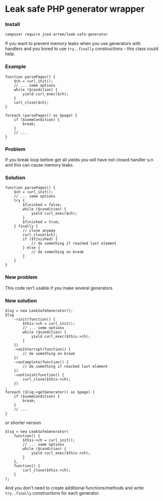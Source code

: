 # Leak safe PHP generator wrapper

### Install
`composer require jced-artem/leak-safe-generator`

If you want to prevent memory leaks when you use generators with handlers and you bored to use `try..finally` constructions - this class could help.

### Example
```
function parsePages() {
    $ch = curl_init();
    // ... some options
    while ($condition) {
        yield curl_exec($ch);
    }
    curl_close($ch);
}

foreach (parsePages() as $page) {
    if ($someCondition) {
        break;
    }
    // ...
}
```
### Problem
If you break loop before get all yields you will have not closed handler `$ch` and this can cause memory leaks.

### Solution
```
function parsePages() {
    $ch = curl_init();
    // ... some options
    try {
        $finished = false;
        while ($condition) {
            yield curl_exec($ch);
        }
        $finished = true;
    } finally {
        // close anyway
        curl_close($ch);
        if ($finished) {
            // do something if reached last element
        } else {
            // do something on break
        }
    }
}
```
### New problem
This code isn't usable if you make several generators

### New solution
```
$lsg = new LeakSafeGenerator();
$lsg
    ->init(function() {
        $this->ch = curl_init();
        // ... some options
        while ($condition) {
            yield curl_exec($this->ch);
        }
    })
    ->onInterrupt(function() {
        // do something on break
    })
    ->onComplete(function() {
        // do something if reached last element
    })
    ->onFinish(function() {
        curl_close($this->ch);
    })
;
foreach ($lsg->getGenerator() as $page) {
    if ($someCondition) {
        break;
    }
    // ...
}
```
or shorter version
```
$lsg = new LeakSafeGenerator(
    function() {
        $this->ch = curl_init();
        // ... some options
        while ($condition) {
            yield curl_exec($this->ch);
        }
    },
    function() {
        curl_close($this->ch);
    }
);
```
And you don't need to create additional functions/methods and write `try..finally` constructions for each generator.
